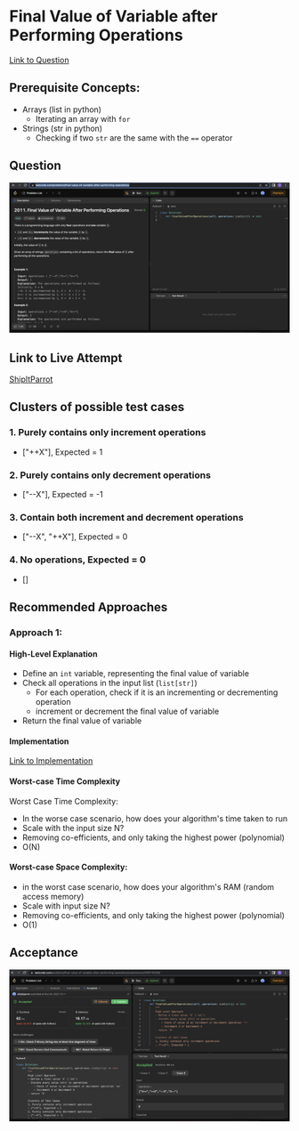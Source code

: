 # Final Value of Variable after Performing Operations

[Link to Question](https://leetcode.com/problems/final-value-of-variable-after-performing-operations/)

## Prerequisite Concepts:

- Arrays (list in python)
  - Iterating an array with `for`
- Strings (str in python)
  - Checking if two `str` are the same with the `==` operator

## Question

![Image](./images/question.png)

## Link to Live Attempt

[ShipItParrot]()

## Clusters of possible test cases

### 1. Purely contains only increment operations
- ["++X"], Expected = 1

### 2. Purely contains only decrement operations
- ["--X"], Expected = -1

### 3. Contain both increment and decrement operations
- ["--X", "++X"], Expected = 0

### 4. No operations, Expected = 0
- []

## Recommended Approaches

### Approach 1:

#### High-Level Explanation

- Define an `int` variable, representing the final value of variable
- Check all operations in the input list (`list[str]`)
  - For each operation, check if it is an incrementing or decrementing operation
  - increment or decrement the final value of variable
- Return the final value of variable

#### Implementation

[Link to Implementation](./main.py)

#### Worst-case Time Complexity

Worst Case Time Complexity:
- In the worse case scenario, how does your algorithm's time taken to run
- Scale with the input size N?
- Removing co-efficients, and only taking the highest power (polynomial)
- O(N)

#### Worst-case Space Complexity:
- in the worst case scenario, how does your algorithm's RAM (random access memory)
- Scale with input size N?
- Removing co-efficients, and only taking the highest power (polynomial)
- O(1)

## Acceptance

![Image](./images/accepted.png)